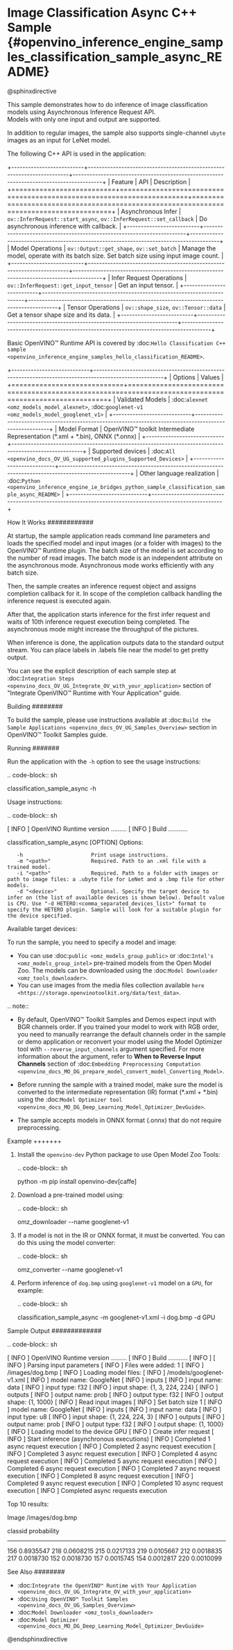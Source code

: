 # Image Classification Async C++ Sample {#openvino_inference_engine_samples_classification_sample_async_README}

@sphinxdirective

This sample demonstrates how to do inference of image classification models using Asynchronous Inference Request API.  
Models with only one input and output are supported.

In addition to regular images, the sample also supports single-channel ``ubyte`` images as an input for LeNet model.

The following C++ API is used in the application:

+--------------------------+-----------------------------------------------------------------------+----------------------------------------------------------------------------------------+
| Feature                  | API                                                                   | Description                                                                            |
+==========================+=======================================================================+========================================================================================+
| Asynchronous Infer       | ``ov::InferRequest::start_async``, ``ov::InferRequest::set_callback`` | Do asynchronous inference with callback.                                               |
+--------------------------+-----------------------------------------------------------------------+----------------------------------------------------------------------------------------+
| Model Operations         | ``ov::Output::get_shape``, ``ov::set_batch``                          | Manage the model, operate with its batch size. Set batch size using input image count. |
+--------------------------+-----------------------------------------------------------------------+----------------------------------------------------------------------------------------+
| Infer Request Operations | ``ov::InferRequest::get_input_tensor``                                | Get an input tensor.                                                                   |
+--------------------------+-----------------------------------------------------------------------+----------------------------------------------------------------------------------------+
| Tensor Operations        | ``ov::shape_size``, ``ov::Tensor::data``                              | Get a tensor shape size and its data.                                                  |
+--------------------------+-----------------------------------------------------------------------+----------------------------------------------------------------------------------------+

Basic OpenVINO™ Runtime API is covered by :doc:`Hello Classification C++ sample <openvino_inference_engine_samples_hello_classification_README>`.

+----------------------------+-------------------------------------------------------------------------------------------------------+
| Options                    | Values                                                                                                |
+============================+=======================================================================================================+
| Validated Models           | :doc:`alexnet <omz_models_model_alexnet>`, :doc:`googlenet-v1 <omz_models_model_googlenet_v1>`        |
+----------------------------+-------------------------------------------------------------------------------------------------------+
| Model Format               | OpenVINO™ toolkit Intermediate Representation (\*.xml + \*.bin), ONNX (\*.onnx)                       |
+----------------------------+-------------------------------------------------------------------------------------------------------+
| Supported devices          | :doc:`All <openvino_docs_OV_UG_supported_plugins_Supported_Devices>`                                  |
+----------------------------+-------------------------------------------------------------------------------------------------------+
| Other language realization | :doc:`Python <openvino_inference_engine_ie_bridges_python_sample_classification_sample_async_README>` |
+----------------------------+-------------------------------------------------------------------------------------------------------+

How It Works
############

At startup, the sample application reads command line parameters and loads the specified model and input images (or a
folder with images) to the OpenVINO™ Runtime plugin. The batch size of the model is set according to the number of read images. The batch mode is an independent attribute on the asynchronous mode. Asynchronous mode works efficiently with any batch size.

Then, the sample creates an inference request object and assigns completion callback for it. In scope of the completion callback handling the inference request is executed again.

After that, the application starts inference for the first infer request and waits of 10th inference request execution being completed. The asynchronous mode might increase the throughput of the pictures.

When inference is done, the application outputs data to the standard output stream. You can place labels in .labels file near the model to get pretty output.

You can see the explicit description of each sample step at :doc:`Integration Steps <openvino_docs_OV_UG_Integrate_OV_with_your_application>` section of "Integrate OpenVINO™ Runtime with Your Application" guide.

Building
########

To build the sample, please use instructions available at :doc:`Build the Sample Applications <openvino_docs_OV_UG_Samples_Overview>` section in OpenVINO™ Toolkit Samples guide.

Running
#######

Run the application with the ``-h`` option to see the usage instructions:

.. code-block:: sh

   classification_sample_async -h

Usage instructions:

.. code-block:: sh

   [ INFO ] OpenVINO Runtime version ......... <version>
   [ INFO ] Build ........... <build>
   
   classification_sample_async [OPTION]
   Options:
   
       -h                      Print usage instructions.
       -m "<path>"             Required. Path to an .xml file with a trained model.
       -i "<path>"             Required. Path to a folder with images or path to image files: a .ubyte file for LeNet and a .bmp file for other models.
       -d "<device>"           Optional. Specify the target device to infer on (the list of available devices is shown below). Default value is CPU. Use "-d HETERO:<comma_separated_devices_list>" format to specify the HETERO plugin. Sample will look for a suitable plugin for the device specified.
   
   Available target devices: <devices>

To run the sample, you need to specify a model and image:

- You can use :doc:`public <omz_models_group_public>` or :doc:`Intel's <omz_models_group_intel>` pre-trained models from the Open Model Zoo. The models can be downloaded using the :doc:`Model Downloader <omz_tools_downloader>`.
- You can use images from the media files collection available `here <https://storage.openvinotoolkit.org/data/test_data>`.

.. note::
  
   - By default, OpenVINO™ Toolkit Samples and Demos expect input with BGR channels order. If you trained your model to work with RGB order, you need to manually rearrange the default channels order in the sample or demo application or reconvert your model using the Model Optimizer tool with ``--reverse_input_channels`` argument specified. For more information about the argument, refer to **When to Reverse Input Channels** section of :doc:`Embedding Preprocessing Computation <openvino_docs_MO_DG_prepare_model_convert_model_Converting_Model>`.
  
   - Before running the sample with a trained model, make sure the model is converted to the intermediate representation (IR) format (\*.xml + \*.bin) using the :doc:`Model Optimizer tool <openvino_docs_MO_DG_Deep_Learning_Model_Optimizer_DevGuide>`.
  
   - The sample accepts models in ONNX format (.onnx) that do not require preprocessing.

Example
+++++++

1. Install the ``openvino-dev`` Python package to use Open Model Zoo Tools:

   .. code-block:: sh
      
      python -m pip install openvino-dev[caffe]
   

2. Download a pre-trained model using:

   .. code-block:: sh
      
      omz_downloader --name googlenet-v1
   

3. If a model is not in the IR or ONNX format, it must be converted. You can do this using the model converter:

   .. code-block:: sh
      
      omz_converter --name googlenet-v1

4. Perform inference of ``dog.bmp`` using ``googlenet-v1`` model on a ``GPU``, for example:
   
   .. code-block:: sh
       
      classification_sample_async -m googlenet-v1.xml -i dog.bmp -d GPU

Sample Output
#############

.. code-block:: sh
   
   [ INFO ] OpenVINO Runtime version ......... <version>
   [ INFO ] Build ........... <build>
   [ INFO ]
   [ INFO ] Parsing input parameters
   [ INFO ] Files were added: 1
   [ INFO ]     /images/dog.bmp
   [ INFO ] Loading model files:
   [ INFO ] /models/googlenet-v1.xml
   [ INFO ] model name: GoogleNet
   [ INFO ]     inputs
   [ INFO ]         input name: data
   [ INFO ]         input type: f32
   [ INFO ]         input shape: {1, 3, 224, 224}
   [ INFO ]     outputs
   [ INFO ]         output name: prob
   [ INFO ]         output type: f32
   [ INFO ]         output shape: {1, 1000}
   [ INFO ] Read input images
   [ INFO ] Set batch size 1
   [ INFO ] model name: GoogleNet
   [ INFO ]     inputs
   [ INFO ]         input name: data
   [ INFO ]         input type: u8
   [ INFO ]         input shape: {1, 224, 224, 3}
   [ INFO ]     outputs
   [ INFO ]         output name: prob
   [ INFO ]         output type: f32
   [ INFO ]         output shape: {1, 1000}
   [ INFO ] Loading model to the device GPU
   [ INFO ] Create infer request
   [ INFO ] Start inference (asynchronous executions)
   [ INFO ] Completed 1 async request execution
   [ INFO ] Completed 2 async request execution
   [ INFO ] Completed 3 async request execution
   [ INFO ] Completed 4 async request execution
   [ INFO ] Completed 5 async request execution
   [ INFO ] Completed 6 async request execution
   [ INFO ] Completed 7 async request execution
   [ INFO ] Completed 8 async request execution
   [ INFO ] Completed 9 async request execution
   [ INFO ] Completed 10 async request execution
   [ INFO ] Completed async requests execution
   
   Top 10 results:
   
   Image /images/dog.bmp
   
   classid probability
   ------- -----------
   156     0.8935547
   218     0.0608215
   215     0.0217133
   219     0.0105667
   212     0.0018835
   217     0.0018730
   152     0.0018730
   157     0.0015745
   154     0.0012817
   220     0.0010099

See Also
########

- :doc:`Integrate the OpenVINO™ Runtime with Your Application <openvino_docs_OV_UG_Integrate_OV_with_your_application>`
- :doc:`Using OpenVINO™ Toolkit Samples <openvino_docs_OV_UG_Samples_Overview>`
- :doc:`Model Downloader <omz_tools_downloader>`
- :doc:`Model Optimizer <openvino_docs_MO_DG_Deep_Learning_Model_Optimizer_DevGuide>`

@endsphinxdirective


